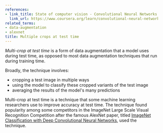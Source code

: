 ```yaml
---
references:
- link_title: State of computer vision - Convolutional Neural Networks - deeplearning.ai
  link_url: https://www.coursera.org/learn/convolutional-neural-networks/lecture/D9ra2/state-of-computer-vision
related_terms:
- data-augmentation
- alexnet
title: Multiple crops at test time
---
```

*Multi-crop at test time* is a form of data augmentation that a model uses
during test time, as opposed to most data augmentation techniques
that run during training time.

Broadly, the technique involves:

 - cropping a test image in multiple ways
 - using the model to classify these cropped variants of the test image
 - averaging the results of the model's many predictions

Multi-crop at test time is a technique that some machine learning researchers
use to improve accuracy at test time. The technique
found popularity among some competitors in the
ImageNet Large Scale Visual Recognition Competition
after the famous AlexNet paper, titled
[ImageNet Classification with Deep Convolutional Neural Networks](https://papers.nips.cc/paper/4824-imagenet-classification-with-deep-convolutional-neural-networks.pdf), used
the technique.